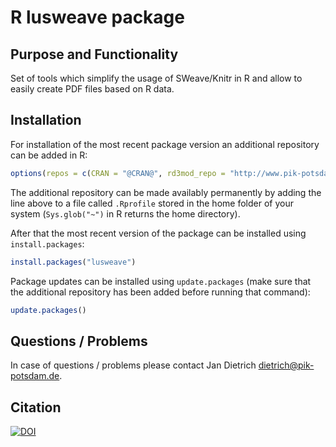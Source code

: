 # R lusweave package

## Purpose and Functionality

Set of tools which simplify the usage of SWeave/Knitr in R and allow to easily create PDF files based on R data.


## Installation

For installation of the most recent package version an additional repository can be added in R:

```r
options(repos = c(CRAN = "@CRAN@", rd3mod_repo = "http://www.pik-potsdam.de/rd3mod/R/"))
```
The additional repository can be made availably permanently by adding the line above to a file called `.Rprofile` stored in the home folder of your system (`Sys.glob("~")` in R returns the home directory).

After that the most recent version of the package can be installed using `install.packages`:

```r 
install.packages("lusweave")
```

Package updates can be installed using `update.packages` (make sure that the additional repository has been added before running that command):

```r 
update.packages()
```

## Questions / Problems

In case of questions / problems please contact Jan Dietrich <dietrich@pik-potsdam.de>.


## Citation

[![DOI](https://zenodo.org/badge/117550260.svg)](https://zenodo.org/badge/latestdoi/117550260)

